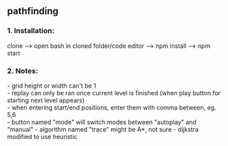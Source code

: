 <h2>pathfinding</h2> 
<h3>1. Installation:</h3> 
clone --> open bash in cloned folder/code editor --> npm install --> npm start 
<h3>2. Notes:</h3> 
- grid height or width can't be 1 <br /> 
- replay can only be ran once current level is finished (when play button for starting next level appears) <br />
- when entering start/end positions, enter them with comma between, eg. 5,6 <br />
- button named "mode" will switch modes between "autoplay" and "manual"
- algorithm named "trace" might be A*, not sure
- dijkstra modified to use heuristic